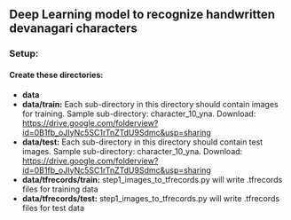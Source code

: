 ## Deep Learning model to recognize handwritten devanagari characters

### Setup:

#### Create these directories:

* **data**
* **data/train:** Each sub-directory in this directory should contain images for training. Sample sub-directory: character_10_yna. Download: https://drive.google.com/folderview?id=0B1fb_oJIyNc5SC1rTnZTdU9Sdmc&usp=sharing
* **data/test:** Each sub-directory in this directory should contain test images. Sample sub-directory: character_10_yna. Download: https://drive.google.com/folderview?id=0B1fb_oJIyNc5SC1rTnZTdU9Sdmc&usp=sharing
* **data/tfrecords/train:** step1_images_to_tfrecords.py will write .tfrecords files for training data
* **data/tfrecords/test:** step1_images_to_tfrecords.py will write .tfrecords files for test data

